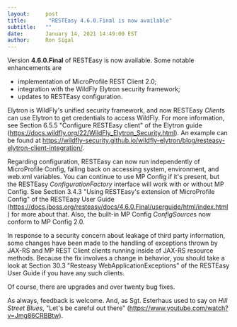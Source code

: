 ```yaml
---
layout:     post
title:       "RESTEasy 4.6.0.Final is now available"
subtitle:   ""
date:       January 14, 2021 14:49:00 EST
author:     Ron Sigal
---
```

Version **4.6.0.Final** of RESTEasy is now available. Some notable enhancements are

* implementation of MicroProfile REST Client 2.0;
* integration with the WildFly Elytron security framework;
* updates to RESTEasy configuration.

Elytron is WildFly's unified security framework, and now RESTEasy *Client*s can use Elytron to get credentials to access WildFly. For more information, see Section 6.5.5 "Configure RESTEasy client" of the Elytron guide (https://docs.wildfly.org/22/WildFly_Elytron_Security.html). An example can be found at https://wildfly-security.github.io/wildfly-elytron/blog/resteasy-elytron-client-integration/.

Regarding configuration, RESTEasy can now run independently of MicroProfile Config, falling back on accessing system, environment, and web.xml variables. You can continue to use MP Config if it's present, but the RESTEasy *ConfigurationFactory* interface will work with or without MP Config. See Section 3.4.3 "Using RESTEasy's extension of MicroProfile Config" of the RESTEasy User Guide (https://docs.jboss.org/resteasy/docs/4.6.0.Final/userguide/html/index.html) for more about that. Also, the built-in MP Config *ConfigSource*s now conform to MP Config 2.0.

In response to a security concern about leakage of third party information, some changes have been made to the handling of exceptions thrown by JAX-RS and MP REST Client clients running inside of JAX-RS resource methods. Because the fix involves a change in behavior, you should take a look at Section 
30.3 "Resteasy WebApplicationExceptions" of the RESTEasy User Guide if you have any such clients.

Of course, there are upgrades and over twenty bug fixes.

As always, feedback is welcome. And, as Sgt. Esterhaus used to say on *Hill Street Blues*, "Let's be careful out there" (https://www.youtube.com/watch?v=Jmg86CRBBtw).
